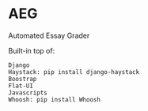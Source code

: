AEG
===

Automated Essay Grader

Built-in top of:
	
	Django
	Haystack: pip install django-haystack
	Boostrap
	Flat-UI
	Javascripts
	Whoosh: pip install Whoosh
